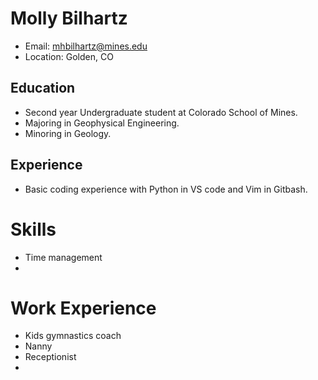 # Molly Bilhartz
- Email: mhbilhartz@mines.edu
- Location: Golden, CO

## Education
- Second year Undergraduate student at Colorado School of Mines.
- Majoring in Geophysical Engineering.
- Minoring in Geology.

## Experience
- Basic coding experience with Python in VS code and Vim in Gitbash.

# Skills
- Time management
-

# Work Experience
- Kids gymnastics coach
- Nanny
- Receptionist
- 
